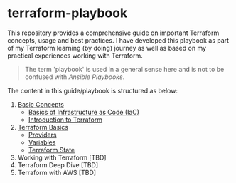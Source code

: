 # terraform-playbook
This repository provides a comprehensive guide on important Terraform concepts, usage and best practices.
I have developed this playbook as part of my Terraform learning (by doing) journey as well as based on my practical experiences working with Terraform.

> The term 'playbook' is used in a general sense here and is not to be confused with *Ansible Playbooks*.

The content in this guide/playbook is structured as below:
1. [Basic Concepts](./basic-concepts/README.md)
   - [Basics of Infrastructure as Code (IaC)](./basic-concepts/README.md/#what-is-iac)
   - [Introduction to Terraform](./basic-concepts/README.md/#terraform)
2. [Terraform Basics](./tf-basics/README.md)
   - [Providers](./tf-basics/README.md/#terraform-providers)
   - [Variables](./tf-basics/README.md/#variables)
   - [Terraform State](./tf-basics/README.md/#terraform-state)
3. Working with Terraform [TBD]
4. Terraform Deep Dive [TBD]
5. Terraform with AWS [TBD]
